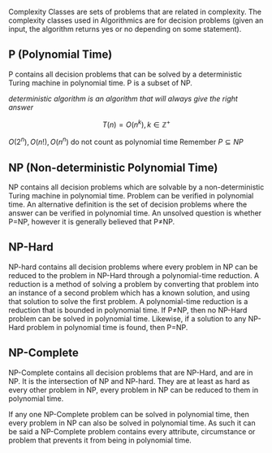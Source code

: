 Complexity Classes are sets of problems that are related in complexity. The complexity classes used in Algorithmics are for decision problems (given an input, the algorithm returns yes or no depending on some statement).
## P (Polynomial Time)
P contains all decision problems that can be solved by a deterministic Turing machine in polynomial time. P is a subset of NP.

*deterministic algorithm is an algorithm that will always give the right answer*


$$
T(n)=O(n^k),k \in { \mathbb{Z}^+ }
$$

$O(2^n),O(n!),O(n^n)$ do not count as polynomial time
Remember $P \subseteq NP$

## NP (Non-deterministic Polynomial Time)
NP contains all decision problems which are solvable by a non-deterministic Turing machine in polynomial time. 
Problem can be verified in polynomial time.
An alternative definition is the set of decision problems where the answer can be verified in polynomial time. An unsolved question is whether P=NP, however it is generally believed that P≠NP.
## NP-Hard
NP-hard contains all decision problems where every problem in NP can be reduced to the problem in NP-Hard through a polynomial-time reduction. A reduction is a method of solving a problem by converting that problem into an instance of a second problem which has a known solution, and using that solution to solve the first problem. A polynomial-time reduction is a reduction that is bounded in polynomial time. If P≠NP, then no NP-Hard problem can be solved in polynomial time. Likewise, if a solution to any NP-Hard problem in polynomial time is found, then P=NP.
## NP-Complete
NP-Complete contains all decision problems that are NP-Hard, and are in NP. It is the intersection of NP and NP-hard.
They are at least as hard as every other problem in NP, every problem in NP can be reduced to them in polynomial time. 

If any one NP-Complete problem can be solved in polynomial time, then every problem in NP can also be solved in polynomial time.
As such it can be said a NP-Complete problem contains every attribute, circumstance or problem that prevents it from being in polynomial time.

